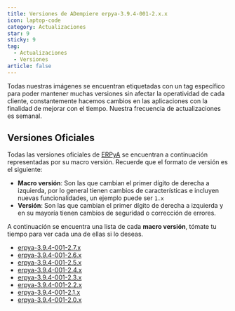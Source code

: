```yaml
---
title: Versiones de ADempiere erpya-3.9.4-001-2.x.x
icon: laptop-code
category: Actualizaciones
star: 9
sticky: 9
tag:
  - Actualizaciones
  - Versiones
article: false
---
```


Todas nuestras imágenes se encuentran etiquetadas con un tag específico para poder mantener muchas versiones sin afectar la operatividad de cada cliente, constantemente hacemos cambios en las aplicaciones con la finalidad de mejorar con el tiempo. Nuestra frecuencia de actualizaciones es semanal.

## Versiones Oficiales

Todas las versiones oficiales de [ERPyA](https://erpya.com/) se encuentran a continuación representadas por su macro versión. Recuerde que el formato de versión es el siguiente:

- **Macro versión**: Son las que cambian el primer dígito de derecha a izquierda, por lo general tienen cambios de características e incluyen nuevas funcionalidades, un ejemplo puede ser `1.x`
- **Versión**: Son las que cambian el primer dígito de derecha a izquierda y en su mayoría tienen cambios de seguridad o corrección de errores.

A continuación se encuentra una lista de cada **macro versión**, tómate tu tiempo para ver cada una de ellas si lo deseas.

- [erpya-3.9.4-001-2.7.x](./erpya-3.9.4-001-2.7.x/)
- [erpya-3.9.4-001-2.6.x](./erpya-3.9.4-001-2.6.x/)
- [erpya-3.9.4-001-2.5.x](./erpya-3.9.4-001-2.5.x/)
- [erpya-3.9.4-001-2.4.x](./erpya-3.9.4-001-2.4.x/)
- [erpya-3.9.4-001-2.3.x](./erpya-3.9.4-001-2.3.x/)
- [erpya-3.9.4-001-2.2.x](./erpya-3.9.4-001-2.2.x/)
- [erpya-3.9.4-001-2.1.x](./erpya-3.9.4-001-2.1.x/)
- [erpya-3.9.4-001-2.0.x](./erpya-3.9.4-001-2.0.x/)

